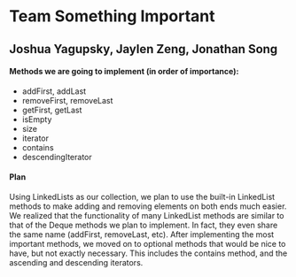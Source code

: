 # Team Something Important
## Joshua Yagupsky, Jaylen Zeng, Jonathan Song

#### Methods we are going to implement (in order of importance):
* addFirst, addLast
* removeFirst, removeLast
* getFirst, getLast
* isEmpty
* size
* iterator
* contains
* descendingIterator
#### Plan

Using LinkedLists as our collection, we plan to use the built-in LinkedList methods to make adding and removing elements on both ends much easier. We realized that the functionality of many LinkedList methods are similar to that of the Deque methods we plan to implement. In fact, they even share the same name (addFirst, removeLast, etc). After implementing the most important methods, we moved on to optional methods that would be nice to have, but not exactly necessary. This includes the contains method, and the ascending and descending iterators.
